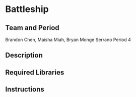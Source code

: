 # Battleship

## Team and Period
Brandon Chen, Maisha Miah, Bryan Monge Serrano Period 4

## Description

## Required Libraries

## Instructions
